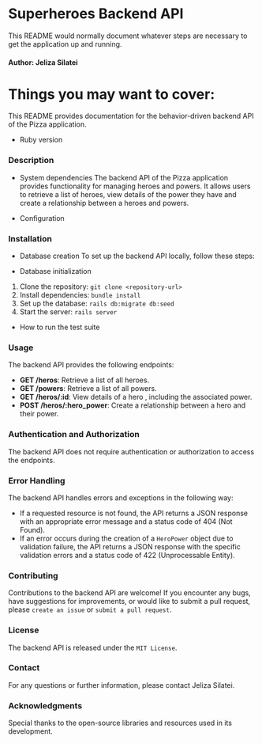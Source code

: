 # Superheroes Backend API 
This README would normally document whatever steps are necessary to get the
application up and running.
#### Author: Jeliza Silatei

# Things you may want to cover:
This README provides documentation for the behavior-driven backend API of the Pizza application. 

* Ruby version
### Description

* System dependencies
The backend API of the Pizza application provides functionality for managing heroes and powers. It allows users to retrieve a list of heroes, view details of the power they have and create a relationship between a heroes and powers.

* Configuration
### Installation

* Database creation
To set up the backend API locally, follow these steps:

* Database initialization
1. Clone the repository: `git clone <repository-url>`
2. Install dependencies: `bundle install`
3. Set up the database: `rails db:migrate db:seed`
4. Start the server: `rails server`

* How to run the test suite
### Usage

The backend API provides the following endpoints:

- **GET /heros**: Retrieve a list of all heroes.
- **GET /powers**: Retrieve a list of all powers.
- **GET /heros/:id**: View details of a hero , including the associated power.
- **POST /heros/:hero_power**: Create a relationship between a hero and their power.

### Authentication and Authorization

The backend API does not require authentication or authorization to access the endpoints.

### Error Handling
The backend API handles errors and exceptions in the following way:

- If a requested resource is not found, the API returns a JSON response with an appropriate error message and a status code of 404 (Not Found).
- If an error occurs during the creation of a ``HeroPower`` object due to validation failure, the API returns a JSON response with the specific validation errors and a status code of 422 (Unprocessable Entity).

### Contributing
Contributions to the backend API are welcome! If you encounter any bugs, have suggestions for improvements, or would like to submit a pull request, please `create an issue` or `submit a pull request`.

### License
The backend API is released under the `MIT License`.

### Contact
For any questions or further information, please contact Jeliza Silatei.

### Acknowledgments
Special thanks to the open-source libraries and resources used in its development.